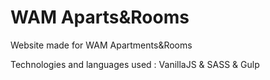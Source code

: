 # WAM Aparts&Rooms
Website made for WAM Apartments&Rooms

Technologies and languages used : VanillaJS & SASS & Gulp 
